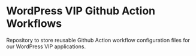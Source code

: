 # WordPress VIP Github Action Workflows

Repository to store reusable Github Action workflow configuration files for our WordPress VIP applications. 

